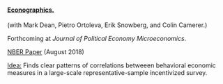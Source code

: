 ---
---

#### [Econographics.](https://www.journals.uchicago.edu/doi/full/10.1086/723044)

(with Mark Dean, Pietro Ortoleva, Erik Snowberg, and Colin Camerer.)

Forthcoming at _Journal of Political Economy Microeconomics_.

[NBER Paper](https://www.nber.org/papers/w24931) (August 2018)

<ins>Idea:</ins> Finds clear patterns of correlations betweeen behavioral economic measures in a large-scale representative-sample incentivized survey. 
